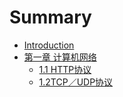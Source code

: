 # Summary

* [Introduction](README.md)
* [第一章 计算机网络](chapter1.md)
  * [1.1 HTTP协议](chapter1/11-httpxie-yi.md)
  * [1.2TCP／UDP协议](chapter1/12tcpudpxie-yi.md)

